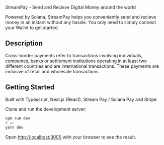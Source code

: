 StreamPay - Send and Recieve Digital Money around the world

Powered by Solana, StreamPay helps you conveniently send and recieve money in an instant without any hassle. You only need to simply connect your Wallet to get started.

## Description
Cross-border payments refer to transactions involving individuals, companies, banks or settlement institutions operating in at least two different countries and are international transactions. These payments are inclusive of retail and wholesale transactions.

## Getting Started
Built with Typescript, Next.js (React), Stream Pay / Solana Pay and Stripe 

Clone and run the development server:

```bash
npm run dev
# or
yarn dev
```

Open [http://localhost:3000](http://localhost:3000) with your browser to see the result.


